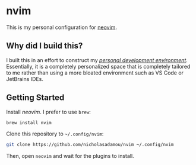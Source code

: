 # nvim

This is my personal configuration for [neovim](https://neovim.io/). 

## Why did I build this?

I built this in an effort to construct my [_personal development environment_](https://www.youtube.com/watch?v=IK_-C0GXfjo). Essentially, it is a completely personalized space that is completely tailored to me rather than using a more bloated environment such as VS Code or JetBrains IDEs.

## Getting Started

Install _neovim_. I prefer to use `brew`:

```bash
brew install nvim
```

Clone this repository to `~/.config/nvim`:

```bash
git clone https://github.com/nicholasadamou/nvim ~/.config/nvim
```

Then, open `neovim` and wait for the plugins to install.